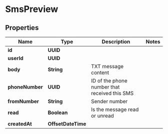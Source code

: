 

# SmsPreview


## Properties

| Name | Type | Description | Notes |
|------------ | ------------- | ------------- | -------------|
|**id** | **UUID** |  |  |
|**userId** | **UUID** |  |  |
|**body** | **String** | TXT message content |  |
|**phoneNumber** | **UUID** | ID of the phone number that received this SMS |  |
|**fromNumber** | **String** | Sender number |  |
|**read** | **Boolean** | Is the message read or unread |  |
|**createdAt** | **OffsetDateTime** |  |  |



